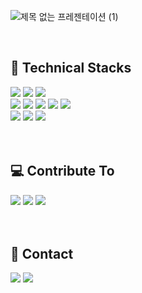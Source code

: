 ![제목 없는 프레젠테이션 (1)](https://user-images.githubusercontent.com/55906697/134803285-ec7a2e42-ad65-45c9-b129-0c11efbbb4df.png)

<br />

<div align="flex-start">
  <h2>🔧 Technical Stacks </h2>
  <span>
    <img src="https://img.shields.io/badge/HTML5-E34F26?style=flat-square&logo=HTML5&logoColor=white"/>
    <img src="https://img.shields.io/badge/CSS3-1572B6?style=flat-square&logo=CSS3&logoColor=white"/>
    <img src="https://img.shields.io/badge/JavaScript-F7DF1E?style=flat-square&logo=JavaScript&logoColor=black"/>
  </span>
  <br />
  <span>
    <img src="https://img.shields.io/badge/ReactJS-61DAFB?style=flat-square&logo=React&logoColor=black"/>
    <img src="https://img.shields.io/badge/NextJS-000000?style=flat-square&logo=Next.js&logoColor=white"/>
    <img src="https://img.shields.io/badge/TypeScript-3178C6?style=flat-square&logo=TypeScript&logoColor=white"/>
    <img src="https://img.shields.io/badge/styled components-DB7093?style=flat-square&logo=styled-components&logoColor=white"/>
    <img src="https://img.shields.io/badge/Redux-764ABC?style=flat-square&logo=Redux&logoColor=white"/>
  </span>
  <br />
  <span>
    <img src="https://img.shields.io/badge/NodeJS-339933?style=flat-square&logo=Node.js&logoColor=white"/>
    <img src="https://img.shields.io/badge/Express-000000?style=flat-square&logo=Express&logoColor=white"/>
    <img src="https://img.shields.io/badge/AWS-232F3E?style=flat-square&logo=Amazon AWS&logoColor=white"/>
  </span>
</div>

<br />
<br />

<div align="flex-start">
  <h2>💻 Contribute To </h2>
  <span>
    <a href="https://make.education"><img src="https://img.shields.io/badge/Make Education-ffc847?style=flat-square&logoColor=white" /></a>
    <a href="https://makeground.net"><img src="https://img.shields.io/badge/Make Ground-3584dF?style=flat-square&logoColor=white" /></a>
    <a href="https://dudodev.vercel.app"><img src="https://img.shields.io/badge/My Homepage-000000?style=flat-square&logoColor=white" /> </a>
  </span>
</div>

<br />
<br />

<div align="flex-start">
  <h2>📱 Contact </h2>
  <span>
    <a href="https://www.instagram.com/twblne/"><img src="https://img.shields.io/badge/instagram-E4405F?style=flat-square&logo=Instagram&logoColor=white" /></a>
    <a href="mailto:dlwjdd@naver.com"><img src="https://img.shields.io/badge/email-03C75A?style=flat-square&logo=Naver&logoColor=white" /></a>
  </span>
</div>

